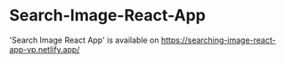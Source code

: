 # Search-Image-React-App
'Search Image React App' is available on https://searching-image-react-app-vp.netlify.app/
